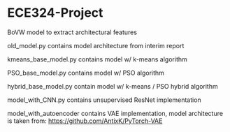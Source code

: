 # ECE324-Project

BoVW model to extract architectural features

old_model.py contains model architecture from interim report

kmeans_base_model.py contains model w/ k-means algorithm

PSO_base_model.py contains model w/ PSO algorithm

hybrid_base_model.py contain model w/ k-means / PSO hybrid algorithm

model_with_CNN.py contains unsupervised ResNet implementation

model_with_autoencoder contains VAE implementation, model architecture is taken from: https://github.com/AntixK/PyTorch-VAE
